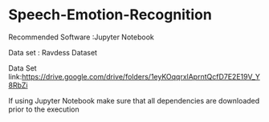 # Speech-Emotion-Recognition

Recommended Software :Jupyter Notebook

Data set : Ravdess Dataset

Data Set link:https://drive.google.com/drive/folders/1eyKOqqrxlAprntQcfD7E2E19V_Y8RbZi

If using Jupyter Notebook make sure that all dependencies are downloaded prior to the execution

